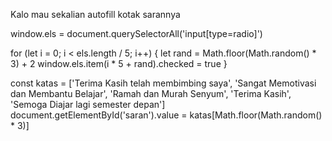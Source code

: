 Kalo mau sekalian autofill kotak sarannya 

window.els = document.querySelectorAll('input[type=radio]')

for (let i = 0; i < els.length / 5; i++) {
  let rand = Math.floor(Math.random() * 3) + 2
  window.els.item(i * 5 + rand).checked = true 
}

const katas = ['Terima Kasih telah membimbing saya', 'Sangat Memotivasi dan Membantu Belajar', 'Ramah dan Murah Senyum', 'Terima Kasih', 'Semoga Diajar lagi semester depan']
document.getElementById('saran').value = katas[Math.floor(Math.random() * 3)]
